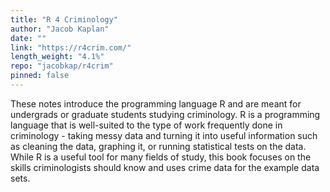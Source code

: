 ```yaml
---
title: "R 4 Criminology"
author: "Jacob Kaplan"
date: ""
link: "https://r4crim.com/"
length_weight: "4.1%"
repo: "jacobkap/r4crim"
pinned: false
---
```


These notes introduce the programming language R and are meant for undergrads or graduate students studying criminology. R is a programming language that is well-suited to the type of work frequently done in criminology - taking messy data and turning it into useful information such as cleaning the data, graphing it, or running statistical tests on the data. While R is a useful tool for many fields of study, this book focuses on the skills criminologists should know and uses crime data for the example data sets.
